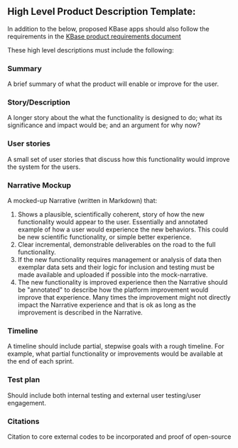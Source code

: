 ## High Level Product Description Template:

In addition to the below, proposed KBase apps should also follow the requirements in the [KBase product requirements document](./KBase%20product%20requirements.md)

These high level descriptions must include the following:

### Summary
A brief summary of what the product will enable or improve for the user.

### Story/Description
A longer story about the what the functionality is designed to do; what its significance and impact would be; and an argument for why now?

### User stories
A small set of user stories that discuss how this functionality would improve the system for the users.

### Narrative Mockup
A mocked-up Narrative (written in Markdown) that:
  1. Shows a plausible, scientifically coherent, story of how the new functionality would appear to the user. Essentially and annotated example of how a user would experience the new behaviors. This could be new scientific functionality, or simple better experience.
  2. Clear incremental, demonstrable deliverables on the road to the full functionality.
  3. If the new functionality requires management or analysis of data then exemplar data sets and their logic for inclusion and testing must be made available and uploaded if possible into the mock-narrative.
  4. The new functionality is improved experience then the Narrative should be "annotated" to describe how the platform improvement would improve that experience. Many times the improvement might not directly impact the Narrative experience and that is ok as long as the improvement is described in the Narrative.

### Timeline
  A timeline should include partial, stepwise goals with a rough timeline. For example, what partial functionality or improvements would be available at the end of each sprint.

### Test plan
Should include both internal testing and external user testing/user engagement.

### Citations
Citation to core external codes to be incorporated and proof of open-source
